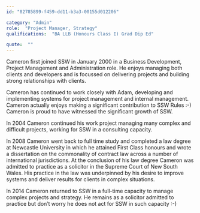 ```yaml
---
id: "82785899-f459-dd11-b3a3-00155d012206"

category: "Admin"
role:  "Project Manager, Strategy"
qualifications:  "BA LLB (Honours Class I) Grad Dip Ed"

quote:  ""
---
```


Cameron first joined SSW in January 2000 in a Business Development, Project Management and Administration role. He enjoys managing both clients and developers and is focussed on delivering projects and building strong relationships with clients.

Cameron has continued to work closely with Adam, developing and implementing systems for project management and internal management. Cameron actually enjoys making a significant contribution to SSW Rules :-) Cameron is proud to have witnessed the significant growth of SSW.

In 2004 Cameron continued his work project managing many complex and difficult projects, working for SSW in a consulting capacity. 

In 2008 Cameron went back to full time study and completed a law degree at Newcastle University in which he attained First Class honours and wrote a dissertation on the commonality of contract law across a number of international jurisdictions. At the conclusion of his law degree Cameron was admitted to practice as a solicitor in the Supreme Court of New South Wales. His practice in the law was underpinned by his desire to improve systems and deliver results for clients in complex situations.

In 2014 Cameron returned to SSW in a full-time capacity to manage complex projects and strategy. He remains as a solicitor admitted to practice but don’t worry he does not act for SSW in such capacity :-)